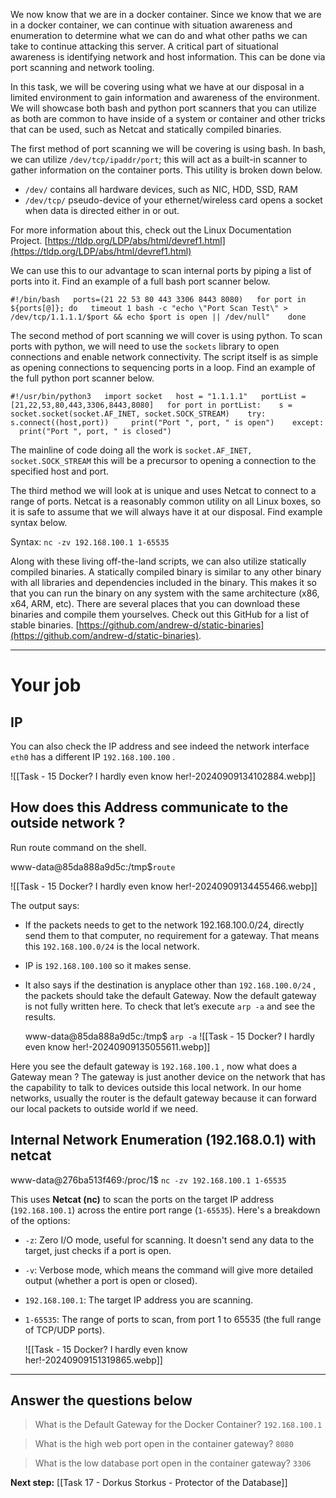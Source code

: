 We now know that we are in a docker container. Since we know that we are in a docker container, we can continue with situation awareness and enumeration to determine what we can do and what other paths we can take to continue attacking this server. A critical part of situational awareness is identifying network and host information. This can be done via port scanning and network tooling.  

In this task, we will be covering using what we have at our disposal in a limited environment to gain information and awareness of the environment. We will showcase both bash and python port scanners that you can utilize as both are common to have inside of a system or container and other tricks that can be used, such as Netcat and statically compiled binaries.  

The first method of port scanning we will be covering is using bash. In bash, we can utilize `/dev/tcp/ipaddr/port`; this will act as a built-in scanner to gather information on the container ports. This utility is broken down below.  

- `/dev/` contains all hardware devices, such as NIC, HDD, SSD, RAM
- `/dev/tcp/` pseudo-device of your ethernet/wireless card opens a socket when data is directed either in or out.

For more information about this, check out the Linux Documentation Project. [https://tldp.org/LDP/abs/html/devref1.html](https://tldp.org/LDP/abs/html/devref1.html)  

We can use this to our advantage to scan internal ports by piping a list of ports into it. Find an example of a full bash port scanner below.  

`#!/bin/bash   ports=(21 22 53 80 443 3306 8443 8080)   for port in ${ports[@]}; do   timeout 1 bash -c "echo \"Port Scan Test\" > /dev/tcp/1.1.1.1/$port && echo $port is open || /dev/null"    done`

The second method of port scanning we will cover is using python. To scan ports with python, we will need to use the `sockets` library to open connections and enable network connectivity. The script itself is as simple as opening connections to sequencing ports in a loop. Find an example of the full python port scanner below.  

`#!/usr/bin/python3   import socket   host = "1.1.1.1"   portList = [21,22,53,80,443,3306,8443,8080]   for port in portList:    s = socket.socket(socket.AF_INET, socket.SOCK_STREAM)    try:     s.connect((host,port))     print("Port ", port, " is open")    except:     print("Port ", port, " is closed")`

The mainline of code doing all the work is `socket.AF_INET, socket.SOCK_STREAM` this will be a precursor to opening a connection to the specified host and port.

The third method we will look at is unique and uses Netcat to connect to a range of ports. Netcat is a reasonably common utility on all Linux boxes, so it is safe to assume that we will always have it at our disposal. Find example syntax below.  

Syntax: `nc -zv 192.168.100.1 1-65535`

Along with these living off-the-land scripts, we can also utilize statically compiled binaries. A statically compiled binary is similar to any other binary with all libraries and dependencies included in the binary. This makes it so that you can run the binary on any system with the same architecture (x86, x64, ARM, etc). There are several places that you can download these binaries and compile them yourselves. Check out this GitHub for a list of stable binaries. [https://github.com/andrew-d/static-binaries](https://github.com/andrew-d/static-binaries).


---

# Your job

## IP

You can also check the IP address and see indeed the network interface `eth0` has a different IP `192.168.100.100` .

![[Task - 15 Docker? I hardly even know her!-20240909134102884.webp]]


## How does this Address communicate to the outside network ?

Run route command on the shell.

www-data@85da888a9d5c:/tmp$`route`

![[Task - 15 Docker? I hardly even know her!-20240909134455466.webp]]

The output says: 
- If the packets needs to get to the network 192.168.100.0/24, directly send them to that computer, no requirement for a gateway. That means this `192.168.100.0/24` is the local network. 
- IP is `192.168.100.100` so it makes sense. 
- It also says if the destination is anyplace other than `192.168.100.0/24` , the packets should take the default Gateway. Now the default gateway is not fully written here. To check that let’s execute `arp -a` and see the results.

	www-data@85da888a9d5c:/tmp$ `arp -a`
	![[Task - 15 Docker? I hardly even know her!-20240909135055611.webp]]

Here you see the default gateway is `192.168.100.1` , now what does a Gateway mean ? 
The gateway is just another device on the network that has the capability to talk to devices outside this local network. In our home networks, usually the router is the default gateway because it can forward our local packets to outside world if we need.

## Internal Network Enumeration (192.168.0.1) with netcat

www-data@276ba513f469:/proc/1$ `nc -zv 192.168.100.1 1-65535`


This uses **Netcat (nc)** to scan the ports on the target IP address (`192.168.100.1`) across the entire port range (`1-65535`). Here's a breakdown of the options:

- `-z`: Zero I/O mode, useful for scanning. It doesn't send any data to the target, just checks if a port is open.
- `-v`: Verbose mode, which means the command will give more detailed output (whether a port is open or closed).
- `192.168.100.1`: The target IP address you are scanning.
- `1-65535`: The range of ports to scan, from port 1 to 65535 (the full range of TCP/UDP ports).

	![[Task - 15 Docker? I hardly even know her!-20240909151319865.webp]]


---

## Answer the questions below

> What is the Default Gateway for the Docker Container?
> `192.168.100.1`

> What is the high web port open in the container gateway?
> `8080`

> What is the low database port open in the container gateway?
> `3306`

**Next step:** [[Task 17 - Dorkus Storkus - Protector of the Database]]
